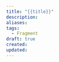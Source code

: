 ```yaml
---
title: "{{title}}"
description: 
aliases: 
tags:
  - Fragment
draft: true
created: 
updated:
---
```

